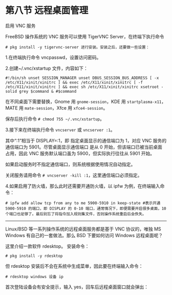 # 第八节 远程桌面管理

启用 VNC 服务

FreeBSD 操作系统的 VNC 服务可以使用 TigerVNC Server，在终端下执行命令

```
# pkg install -y tigervnc-server 进行安装。安装之后，还要做一些设置： 
```

1.在终端执行命令 vncpasswd，设置访问密码。

2.创建\~/.vnc/xstartup 文件，内容如下：

```
#!/bin/sh unset SESSION_MANAGER unset DBUS_SESSION_BUS_ADDRESS [ -x /etc/X11/xinit/xinitrc ] && exec /etc/X11/xinit/xinitrc [ -f /etc/X11/xinit/xinitrc ] && exec sh /etc/X11/xinit/xinitrc xsetroot -solid grey $command & #$command 
```

在不同桌面下需要替换，Gnome 用 `gnome-session`，KDE 用 `startplasma-x11`， MATE 用 `mate-session`，Xfce 用 `xfce4-session`。

保存后执行命令 `# chmod 755 ~/.vnc/xstartup`。

3.接下来在终端执行命令 `vncserver` 或 `vncserver :1`。

其中“:1”相当于 DISPLAY=:1，即 指定桌面显示的通信端口为 1，对应 VNC 服务的通信端口为 5901。尽管桌面显示通信端口 是从 0 开始，但该端口已被当前桌面占用，因此 VNC 服务默认端口虽为 5900，但实际执行往往从 5901 开始。

如果启动服务时不指定通信端口，则系统根据使用情况自动指定。

关闭服务请用命令 `# vncserver -kill :1`，这里通信端口必须指定。

4.如果启用了防火墙，那么此时还需要开通防火墙，以 ipfw 为例，在终端输入命令：

```
# ipfw add allow tcp from any to me 5900-5910 in keep-state #表示开通 5900-5910 的端口，即 DISPLAY 的 0-10 端口，通常情况下，即便需要开启很多桌面，10 个端口也足够了。最后别忘了将指令加入规则集文件，否则操作系统重启后会佚失。
```

***

Linux/BSD 等一系列操作系统的远程桌面服务都是基于 VNC 协议的，唯独 MS Windows 有自己的一套做法。那么 BSD 下要如何访问 Windows 远程桌面呢？

这里介绍一款软件 rdesktop。 安装命令：

```
# pkg install -y rdesktop 
```

但 rdesktop 安装后不会在系统中生成菜单，因此要在终端输入命令：

```
# rdesktop windows 设备 ip 
```

首次登陆设备会有安全提示，输入 yes，回车后远程桌面窗口就会弹出：
